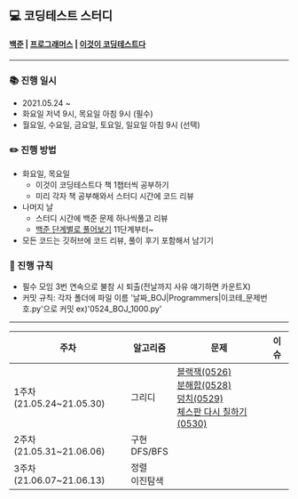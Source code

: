 ## 💻 코딩테스트 스터디

#### [백준](https://www.acmicpc.net/) | [프로그래머스](https://programmers.co.kr/learn/challenges) | [이것이 코딩테스트다](https://github.com/ndb796/python-for-coding-test)
-------------------------------------
### 📚 진행 일시
- 2021.05.24 ~
- 화요일 저녁 9시, 목요일 아침 9시 (필수)
- 월요일, 수요일, 금요일, 토요일, 일요일 아침 9시 (선택)


### ✏️ 진행 방법
- 화요일, 목요일
  - 이것이 코딩테스트다 책 1챕터씩 공부하기
  - 미리 각자 책 공부해와서 스터디 시간에 코드 리뷰
- 나머지 날
  - 스터디 시간에 백준 문제 하나씩풀고 리뷰
  - [백준 단계별로 풀어보기](https://www.acmicpc.net/step) 11단계부터~
- 모든 코드는 깃허브에 코드 리뷰, 풀이 후기 포함해서 남기기


### 💪 진행 규칙
- 필수 모임 3번 연속으로 불참 시 퇴출(전날까지 사유 얘기하면 카운트X)
- 커밋 규칙: 각자 폴더에 파일 이름 '날짜_BOJ|Programmers|이코테_문제번호.py'으로 커밋 ex)'0524_BOJ_1000.py'
-------------------------------------

주차|알고리즘|문제|이슈
---|---|---|---
1주차(21.05.24~21.05.30)|그리디|[블랙잭(0526)](https://www.acmicpc.net/problem/2798)<br>[분해합(0528)](https://www.acmicpc.net/problem/2231)<br>[덩치(0529)](https://www.acmicpc.net/problem/7568)<br>[체스판 다시 칠하기(0530)](https://www.acmicpc.net/problem/1018)
2주차(21.05.31~21.06.06)|구현<br>DFS/BFS|
3주차(21.06.07~21.06.13)|정렬<br>이진탐색|
